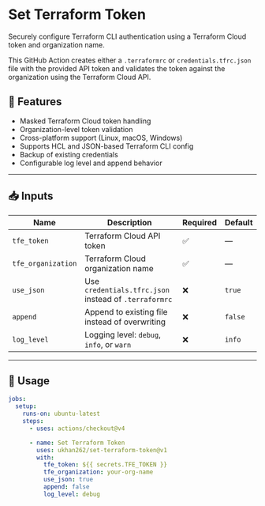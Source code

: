 # Set Terraform Token

Securely configure Terraform CLI authentication using a Terraform Cloud token and organization name.

This GitHub Action creates either a `.terraformrc` or `credentials.tfrc.json` file with the provided API token and validates the token against the organization using the Terraform Cloud API.

## 🔐 Features

- Masked Terraform Cloud token handling
- Organization-level token validation
- Cross-platform support (Linux, macOS, Windows)
- Supports HCL and JSON-based Terraform CLI config
- Backup of existing credentials
- Configurable log level and append behavior

---

## 📥 Inputs

| Name               | Description                                       | Required | Default |
|--------------------|---------------------------------------------------|----------|---------|
| `tfe_token`        | Terraform Cloud API token                         | ✅       | —       |
| `tfe_organization` | Terraform Cloud organization name                 | ✅       | —       |
| `use_json`         | Use `credentials.tfrc.json` instead of `.terraformrc` | ❌       | `true`  |
| `append`           | Append to existing file instead of overwriting   | ❌       | `false` |
| `log_level`        | Logging level: `debug`, `info`, or `warn`        | ❌       | `info`  |

---

## 🚀 Usage

```yaml
jobs:
  setup:
    runs-on: ubuntu-latest
    steps:
      - uses: actions/checkout@v4

      - name: Set Terraform Token
        uses: ukhan262/set-terraform-token@v1
        with:
          tfe_token: ${{ secrets.TFE_TOKEN }}
          tfe_organization: your-org-name
          use_json: true
          append: false
          log_level: debug
